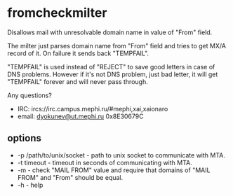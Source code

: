 fromcheckmilter
===============

Disallows mail with unresolvable domain name in value of "From" field.

The milter just parses domain name from "From" field and tries to get MX/A
record of it. On failure it sends back "TEMPFAIL".

"TEMPFAIL" is used instead of "REJECT" to save good letters in case of
DNS problems. However if it's not DNS problem, just bad letter, it will get
"TEMPFAIL" forever and will never pass through.

Any questions?
 - IRC: ircs://irc.campus.mephi.ru/#mephi,xai,xaionaro
 - email: <dyokunev@ut.mephi.ru> 0x8E30679C


options
-------

 - -p /path/to/unix/socket - path to unix socket to communicate with MTA.
 - -t timeout - timeout in seconds of communicating with MTA.
 - -m - check "MAIL FROM" value and require that domains of "MAIL FROM" and
"From" should be equal.
 - -h - help

